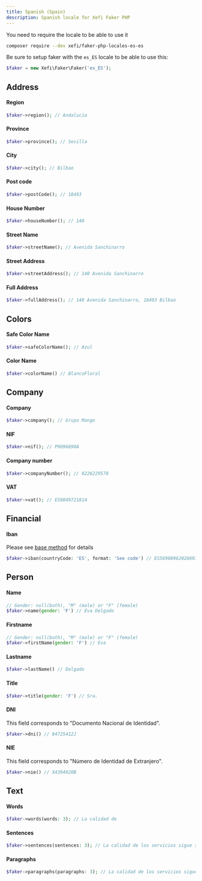 ```yaml
---
title: Spanish (Spain)
description: Spanish locale for Xefi Faker PHP
---
```


You need to require the locale to be able to use it
```bash
composer require --dev xefi/faker-php-locales-es-es
```

Be sure to setup faker with the `es_ES` locale to be able to use this:

```php
$faker = new Xefi\Faker\Faker('es_ES');
```

## Address

#### Region
```php
$faker->region(); // Andalucía
```

#### Province
```php
$faker->province(); // Sevilla
```

#### City

```php
$faker->city(); // Bilbao
```

#### Post code
```php
$faker->postCode(); // 18493
```

#### House Number
```php
$faker->houseNumber(); // 140
```

#### Street Name
```php
$faker->streetName(); // Avenida Sanchinarro
```

#### Street Address
```php
$faker->streetAddress(); // 140 Avenida Sanchinarro
```

#### Full Address
```php
$faker->fullAddress(); // 140 Avenida Sanchinarro, 18493 Bilbao
```

## Colors
#### Safe Color Name
```php
$faker->safeColorName(); // Azul
```
#### Color Name
```php
$faker->colorName() // BlancoFloral
```

## Company
#### Company
```php
$faker->company(); // Grupo Mango
```

#### NIF
```php
$faker->nif(); // P9096890A
```

#### Company number
```php
$faker->companyNumber(); // 0226229578
```

#### VAT
```php
$faker->vat(); // ES0049721814
```

## Financial
#### Iban
Please see [base method](/extensions/financial#iban) for details
```php
$faker->iban(countryCode: 'ES', format: 'See code') // ES5690896202869356118608
```


## Person


#### Name
```php
// Gender: null(both), "M" (male) or "F" (female)
$faker->name(gender: 'F') // Eva Delgado
```

#### Firstname
```php
// Gender: null(both), "M" (male) or "F" (female)
$faker->firstName(gender: 'F') // Eva
```

#### Lastname
```php
$faker->lastName() // Delgado
```

#### Title
```php
$faker->title(gender: 'F') // Sra.
```

#### DNI
This field corresponds to "Documento Nacional de Identidad".
```php
$faker->dni() // 84725412J
```

#### NIE
This field corresponds to "Número de Identidad de Extranjero".
```php
$faker->nie() // X4394920B
```

## Text
#### Words
```php
$faker->words(words: 3); // La calidad de
```

#### Sentences
```php
$faker->sentences(sentences: 3); // La calidad de los servicios sigue siendo un objetivo central en el sector...
```

#### Paragraphs
```php
$faker->paragraphs(paragraphs: 3); // La calidad de los servicios sigue siendo un objetivo central en el sector...
```
